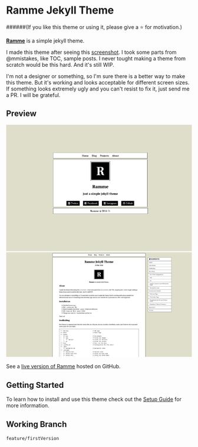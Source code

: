 # Ramme Jekyll Theme
    
######(If you like this theme or using it, please give a :star: for motivation.)

**[Ramme](http://taylantatli.github.io/Ramme)** is a simple jekyll theme.

I made this theme after seeing this [screenshot](http://spoonm.org/share/rice/01.png). I took some parts from @mmistakes, like TOC, sample posts. I never tought making a theme from scratch would be this hard. And it's still WIP.
     
I'm not a designer or something, so I'm sure there is a better way to make this theme. But it's working and looks acceptable for different screen sizes. If something looks extremely ugly and you can't resist to fix it, just send me a PR. I will be grateful.

## Preview

![screenshot of Ramme](/assets/img/screenshot-home.png)    
![screenshot of Ramme](/assets/img/screenshot-post.png)

See a [live version of Ramme](http://taylantatli.github.io/Ramme) hosted on GitHub.

## Getting Started

To learn how to install and use this theme check out the [Setup Guide](http://taylantatli.me/Ramme/ramme-theme/) for more information.


## Working Branch

```
feature/firstVersion
```



